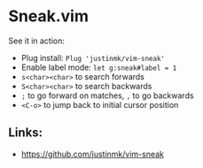 # Sneak.vim
See it in action:
[](http://www.youtube.com/watch?v=VO1f5nsckMc)

* Plug install: `Plug 'justinmk/vim-sneak'`
* Enable label mode: `let g:sneak#label = 1`
* `s<char><char>` to search forwards
* `S<char><char>` to search backwards
* `;` to go forward on matches, `,` to go backwards
* `<C-o>` to jump back to initial cursor position

## Links:
* https://github.com/justinmk/vim-sneak
